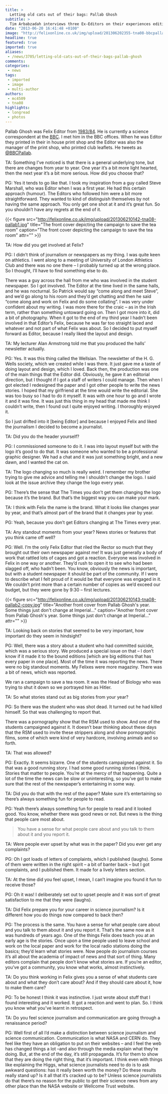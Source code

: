 ```yaml
---
title: >
  Letting old cats out of their bags: Pallab Ghosh
subtitle: >
  Tim Arbabzadah interviews three Ex-Editors on their experiences editing the newspaper (Part 2 of 3)
date: "2013-06-20 16:41:48 +0100"
image: "http://felixonline.co.uk/img/upload/201306202355-tna08-bbcpallab2-(1).jpg"
headline: true
featured: true
imported: true
aliases:
 - /news/3705/letting-old-cats-out-of-their-bags-pallab-ghosh
comments:
categories:
 - news
tags:
 - imported
 - image
 - multi-author
authors:
 - mc4509
 - tna08
highlights:
 - longread
 - photos
---
```


Pallab Ghosh was Felix Editor from [1983/84](http://felixonline.co.uk/issuearchive/year/1983/). He is currently a science correspondent at the [BBC](http://www.bbc.co.uk/news/technology-22249490). I met him in the BBC offices. When he was Editor they printed in their in house print shop and the Editor was also the manager of the print shop, who printed club leaflets. He tweets as [@BBCPallab](https://twitter.com/BBCPallab).

TA: Something I’ve noticed is that there is a general underlying tone, but there are changes from year to year. One year it’s a bit more light hearted, then the next year it’s a bit more serious. How did you choose that?

PG: Yes it tends to go like that. I took my inspiration from a guy called Steve Marshall, who was Editor when I was a first year. He had this certain approach (humour). The Editors who followed him were a bit more straightforward. They wanted to kind of distinguish themselves by not having the same approach. You only get one shot at it and it’s great fun. So you shouldn’t have any regrets at the end of it.

{{< figure src="http://felixonline.co.uk/img/upload/201306210142-tna08-pallab1.jpg" title="The front cover depicting the campaign to save the tea room" caption="The front cover depicting the campaign to save the tea room" attr="" >}}

TA: How did you get involved at Felix?

PG: I didn’t think of journalism or newspapers as my thing. I was quite keen on athletics. I went along to a meeting of University of London Athletics Club and there was no one there – I probably turned up at the wrong place. So I thought, I’ll have to find something else to do.

There was a guy across the hall from me who was involved in the student newspaper. So I got involved. The Editor at the time lived in the same halls, and he was nocturnal. So Patrick would say “come along and meet Steve”, and we’d go along to his room and they’d get chatting and then he said “come along and work on Felix and do some collating”. I was very under confident about my writing. I was more there for the craic – as in the Irish term, rather than something untoward going on. Then I got more into it, did a bit of photography. When it got to the end of my third year I hadn’t been involved in that Editor’s Felix, because he was far too straight laced and whatever and not part of what Felix was about. So I decided to put myself forward as Editor, because I really liked the layout and design.

TA: My lecturer Alan Armstrong told me that you produced the halls’ newsletter actually.

PG: Yes. It was this thing called the Wellsian. The newsletter of the H. G. Wells society, which we created while I was there. It just gave me a taste of doing layout and design, which I loved. Back then, the production was one of the main things that the Editor did. Obviously, he gave it an editorial direction, but I thought if I got a staff of writers I could manage. Then when I got elected I redesigned the paper and I got other people to write the news stories. I hoped that my girlfriend at the time would write the editorial. She was too busy so I had to do it myself. It was with one hour to go and I wrote it and it was fine. It was just this thing in my head that made me think I couldn’t write, then I found out I quite enjoyed writing. I thoroughly enjoyed it.

So I just drifted into it [being Editor] and because I enjoyed Felix and liked the journalism I decided to become a journalist.

TA: Did you do the header yourself?

PG: I commissioned someone to do it. I was into layout myself but with the logo it’s good to do that. It was someone who wanted to be a professional graphic designer. We had a chat and it was just something bright, and a new dawn, and I wanted the cat on.

TA: The logo changing so much is really weird. I remember my brother trying to give me advice and telling me I shouldn’t change the logo. I said look at the issue archive they change the logo every year.

PG: There’s the sense that The Times you don’t get them changing the logo because it’s the brand. But that’s the biggest way you can make your mark.

TA: I think with Felix the name is the brand. What it looks like changes year by year, and that’s almost part of the brand that it changes year by year.

PG: Yeah, because you don’t get Editors changing at The Times every year.

TA: Any standout moments from your year? News stories or features that you think came off well?

PG: Well. I’m the only Felix Editor that riled the Rector so much that they brought out their own newspaper against me! It was just generally a body of work that rattled lots of cages and got a reaction. Everyone was involved in Felix in one way or another. They’d rush to open it to see who had been slagged off, who hadn’t been. You know, obviously the news is important, but with a student newspaper it should be part of the community. If I were to describe what I felt proud of it would be that everyone was engaged in it. We couldn’t print more than a certain number of copies as we’d exceed our budget, but they were gone by 9:30 – first lectures.

{{< figure src="http://felixonline.co.uk/img/upload/201306210143-tna08-pallab2-copy.jpg" title="Another front cover from Pallab Ghosh's year. Some things just don't change at Imperial..." caption="Another front cover from Pallab Ghosh's year. Some things just don't change at Imperial..." attr="" >}}

TA: Looking back on stories that seemed to be very important, how important do they seem in hindsight?

PG: Well, there was a story about a student who had committed suicide, which was a serious story. We produced a special issue on that – I don’t know if it made it to the bound editions [which are big editions that has every paper in one place]. Most of the time it was reporting the news. There were no big standout moments. My Felixes were more magaziny. There was a bit of news, which was reported.

We ran a campaign to save a tea room. It was the Head of Biology who was trying to shut it down so we portrayed him as Hitler.

TA: So what stories stand out as big stories from your year?

PG: So there was the student who was shot dead. It turned out he had killed himself. So that was challenging to report that.

There was a pornography show that the RSM used to show. And one of the students campaigned against it. It doesn’t bear thinking about these days that the RSM used to invite these strippers along and show pornographic films, some of which were kind of very hardcore, involving animals and so forth.

TA: That was allowed?

PG: Exactly. It seems bizarre. One of the students campaigned against it. So that was a good running story. I had some good running stories I think. Stories that matter to people. You’re at the mercy of that happening. Quite a lot of the time the news can be slow or uninteresting, so you’ve got to make sure that the rest of the newspaper’s entertaining in some way.

TA: Did you do that with the rest of the paper? Make sure it’s entertaining so there’s always something fun for people to read.

PG: Yeah there’s always something fun for people to read and it looked good. You know, whether there was good news or not. But news is the thing that people care most about.

> You have a sense for what people care about and you talk to them about it and you report it.

TA: Were people ever upset by what was in the paper? Did you ever get any complaints?

PG: Oh I got loads of letters of complaints, which I published (laughs). Some of them were written in the right spirit – a bit of banter back – but I got complaints, and I published them. It made for a lively letters section.

TA: At the time did you feel upset, I mean, I can’t imagine you found it fun to receive those?

PG: Oh it was! I deliberately set out to upset people and it was sort of great satisfaction to me that they were (laughs).

TA: Did Felix prepare you for your career in science journalism? Is it different how you do things now compared to back then?

PG: The process is the same. You have a sense for what people care about and you talk to them about it and you report it. That’s the same now as it was hundreds of years ago. One of the things Felix does teach you at an early age is the stories. Once upon a time people used to leave school and work on the local paper and work for the local radio stations doing the basics; they’d learn what stories were. Now people do journalism courses it’s all about the academia of impact of news and that sort of thing. Many editors complain that people don’t know what stories are. If you’re an editor, you’ve got a community, you know what works, almost instinctively.

TA: Do you think working in Felix gives you a sense of what students care about and what they don’t care about? And if they should care about it, how to make them care?

PG: To be honest I think it was instinctive. I just wrote about stuff that I found interesting and it worked. It got a reaction and went to plan. So. I think you know what you’ve learnt in retrospect.

TA: Do you feel science journalism and communication are going through a renaissance period?

PG: Well first of all I’d make a distinction between science journalism and science communication. Communication is what NASA and CERN do. They feel like they have an obligation to put on their websites – and I feel the web has changed things a lot –and also through the media explain what they’re doing. But, at the end of the day, it’s still propaganda. It’s for them to show that they are doing the right thing, that it’s important. I think even with things like explaining the Higgs, what science journalists need to do is to ask awkward questions: has it really been worth the money? Do these results really stand up? Is it all that it’s cracked up to be? Unless science journalists do that there’s no reason for the public to get their science news from any other place than the NASA website or Wellcome Trust website.
